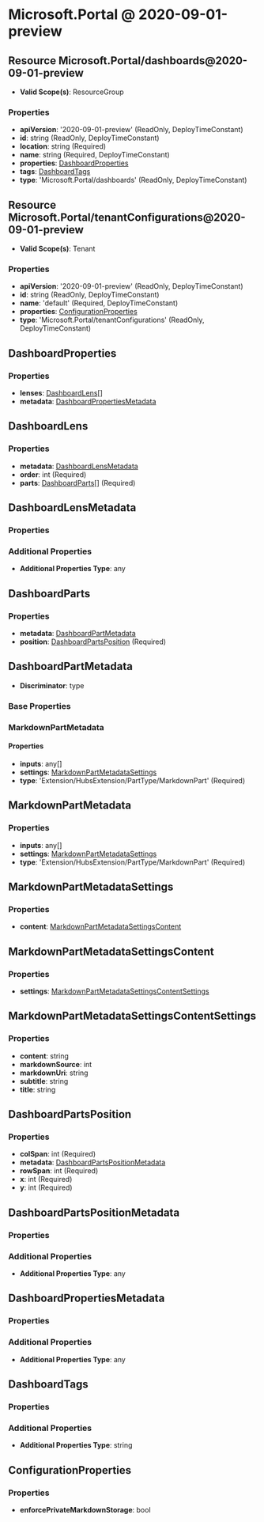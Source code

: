 # Microsoft.Portal @ 2020-09-01-preview

## Resource Microsoft.Portal/dashboards@2020-09-01-preview
* **Valid Scope(s)**: ResourceGroup
### Properties
* **apiVersion**: '2020-09-01-preview' (ReadOnly, DeployTimeConstant)
* **id**: string (ReadOnly, DeployTimeConstant)
* **location**: string (Required)
* **name**: string (Required, DeployTimeConstant)
* **properties**: [DashboardProperties](#dashboardproperties)
* **tags**: [DashboardTags](#dashboardtags)
* **type**: 'Microsoft.Portal/dashboards' (ReadOnly, DeployTimeConstant)

## Resource Microsoft.Portal/tenantConfigurations@2020-09-01-preview
* **Valid Scope(s)**: Tenant
### Properties
* **apiVersion**: '2020-09-01-preview' (ReadOnly, DeployTimeConstant)
* **id**: string (ReadOnly, DeployTimeConstant)
* **name**: 'default' (Required, DeployTimeConstant)
* **properties**: [ConfigurationProperties](#configurationproperties)
* **type**: 'Microsoft.Portal/tenantConfigurations' (ReadOnly, DeployTimeConstant)

## DashboardProperties
### Properties
* **lenses**: [DashboardLens](#dashboardlens)[]
* **metadata**: [DashboardPropertiesMetadata](#dashboardpropertiesmetadata)

## DashboardLens
### Properties
* **metadata**: [DashboardLensMetadata](#dashboardlensmetadata)
* **order**: int (Required)
* **parts**: [DashboardParts](#dashboardparts)[] (Required)

## DashboardLensMetadata
### Properties
### Additional Properties
* **Additional Properties Type**: any

## DashboardParts
### Properties
* **metadata**: [DashboardPartMetadata](#dashboardpartmetadata)
* **position**: [DashboardPartsPosition](#dashboardpartsposition) (Required)

## DashboardPartMetadata
* **Discriminator**: type

### Base Properties
### MarkdownPartMetadata
#### Properties
* **inputs**: any[]
* **settings**: [MarkdownPartMetadataSettings](#markdownpartmetadatasettings)
* **type**: 'Extension/HubsExtension/PartType/MarkdownPart' (Required)


## MarkdownPartMetadata
### Properties
* **inputs**: any[]
* **settings**: [MarkdownPartMetadataSettings](#markdownpartmetadatasettings)
* **type**: 'Extension/HubsExtension/PartType/MarkdownPart' (Required)

## MarkdownPartMetadataSettings
### Properties
* **content**: [MarkdownPartMetadataSettingsContent](#markdownpartmetadatasettingscontent)

## MarkdownPartMetadataSettingsContent
### Properties
* **settings**: [MarkdownPartMetadataSettingsContentSettings](#markdownpartmetadatasettingscontentsettings)

## MarkdownPartMetadataSettingsContentSettings
### Properties
* **content**: string
* **markdownSource**: int
* **markdownUri**: string
* **subtitle**: string
* **title**: string

## DashboardPartsPosition
### Properties
* **colSpan**: int (Required)
* **metadata**: [DashboardPartsPositionMetadata](#dashboardpartspositionmetadata)
* **rowSpan**: int (Required)
* **x**: int (Required)
* **y**: int (Required)

## DashboardPartsPositionMetadata
### Properties
### Additional Properties
* **Additional Properties Type**: any

## DashboardPropertiesMetadata
### Properties
### Additional Properties
* **Additional Properties Type**: any

## DashboardTags
### Properties
### Additional Properties
* **Additional Properties Type**: string

## ConfigurationProperties
### Properties
* **enforcePrivateMarkdownStorage**: bool

